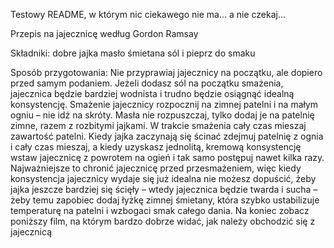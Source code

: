 Testowy README, w którym nic ciekawego nie ma... a nie czekaj...





Przepis na jajecznicę według Gordon Ramsay

Składniki: 
dobre jajka
masło
śmietana
sól i pieprz do smaku

Sposób przygotowania:
Nie przyprawiaj jajecznicy na początku, ale dopiero przed samym podaniem. Jeżeli dodasz sól na początku smażenia, jajecznica będzie bardziej wodnista i trudno będzie osiągnąć idealną konsystencję.
Smażenie jajecznicy rozpocznij na zimnej patelni i na małym ogniu – nie idź na skróty.
Masła nie rozpuszczaj, tylko dodaj je na patelnię zimne, razem z rozbitymi jajkami.
W trakcie smażenia cały czas mieszaj zawartość patelni. Kiedy jajka zaczynają się ścinać zdejmuj patelnię z ognia i cały czas mieszaj, a kiedy uzyskasz jednolitą, kremową konsystencję wstaw jajecznicę z powrotem na ogień i tak samo postępuj nawet kilka razy.
Najważniejsze to chronić jajecznicę przed przesmażeniem, więc kiedy konsystencja jajecznicy wydaje się już idealna nie możesz dopuścić, żeby jajka jeszcze bardziej się ścięły – wtedy jajecznica będzie twarda i sucha – żeby temu zapobiec dodaj łyżkę zimnej śmietany, która szybko ustabilizuje temperaturę na patelni i wzbogaci smak całego dania.
Na koniec zobacz poniższy film, na którym bardzo dobrze widać, jak należy obchodzić się z jajecznicą
